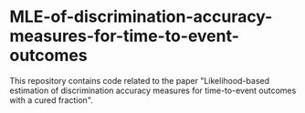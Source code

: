 # MLE-of-discrimination-accuracy-measures-for-time-to-event-outcomes
This repository contains code related to the paper "Likelihood-based estimation of discrimination accuracy measures for time-to-event outcomes with a cured fraction".
